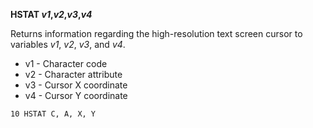 **HSTAT *v1*,*v2*,*v3*,*v4***

Returns information regarding the high-resolution text screen cursor to variables *v1*, *v2*, *v3*, and *v4*.

- v1  - Character code
- v2  - Character attribute
- v3  - Cursor X coordinate
- v4  - Cursor Y coordinate

```ecb2
10 HSTAT C, A, X, Y
```
